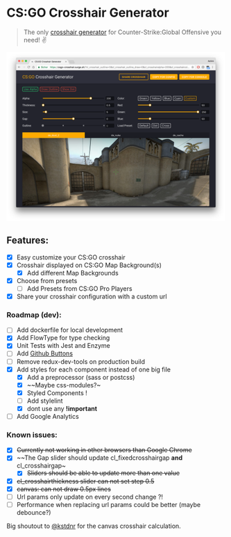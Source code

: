 # CS:GO Crosshair Generator

> The only [crosshair generator](https://https://csgo-crosshair.surge.sh.surge.sh) for Counter-Strike:Global Offensive you need! ✌️

[![Screenshot](./screenshot.png)](https://https://csgo-crosshair.surge.sh.surge.sh/)

## Features:
- [x] Easy customize your CS:GO crosshair
- [x] Crosshair displayed on CS:GO Map Background(s)
  - [x] Add different Map Backgrounds
- [x] Choose from presets
  - [ ] Add Presets from CS:GO Pro Players
- [x] Share your crosshair configuration with a custom url

### Roadmap (dev):
- [ ] Add dockerfile for local development
- [x] Add FlowType for type checking
- [x] Unit Tests with Jest and Enzyme
- [ ] Add [Github Buttons](https://buttons.github.io/)
- [ ] Remove redux-dev-tools on production build
- [x] Add styles for each component instead of one big file
  - [x] Add a preprocessor (sass or postcss)
  - [x] ~~Maybe css-modules?~
  - [x] Styled Components !
  - [ ] Add stylelint
  - [x] dont use any **!important**
- [ ] Add Google Analytics

### Known issues:
- [x] ~~Currently not working in other browsers than Google Chrome~~
- [x] ~~The Gap slider should update cl_fixedcrosshairgap **and** cl_crosshairgap~
  - [x] ~~Sliders should be able to update more than one value~~
- [x] ~~cl_crosshairthickness slider can not set step 0.5~~
- [x] ~~canvas: can not draw 0.5px lines~~
- [ ] Url params only update on every second change ?!
- [ ] Performance when replacing url params could be better (maybe debounce?)

Big shoutout to [@kstdnr](https://github.com/kstdnr) for the canvas crosshair calculation.
